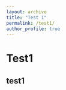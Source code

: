 ```yaml
---
layout: archive
title: "Test 1"
permalink: /test1/
author_profile: true
---
```


Test1
====

test1
----
